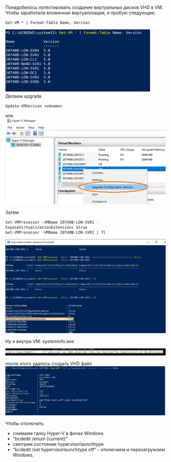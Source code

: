 Понадобилось потестировать создание виртуальных дисков VHD в VM. Чтобы заработала вложенная виртуализация, я пробую следующее:
```
Get-VM * | Format-Table Name, Version
```
![](Lessons/pictures/Nested_VM_1.jpg)
Делаем upgrade 
```
Update-VMVersion <vmname>
```
или
![](Lessons/pictures/Nested_VM_2.jpg)

Затем
```
Set-VMProcessor -VMName 20740B-LON-SVR1 -ExposeVirtualizationExtensions $true
Get-VMProcessor -VMName 20740B-LON-SVR1 | fl
```
![](Lessons/pictures/Nested_VM_3.jpg)

Ну и внутри VM: systeminfo.exe

![](Lessons/pictures/Nested_VM_4.jpg)

после этого удалось создать VHD файл
![](Lessons/pictures/M2_l2_3.jpg)

Чтобы отключить 
 - снимаем галку Hyper-V в фичах Windows 
 - “bcdedit /enum {current}”
 - смотрим состояние hypervisorlaunchtype
 - “bcdedit /set hypervisorlaunchtype off” - отключаем и перезагружаем Windows.
